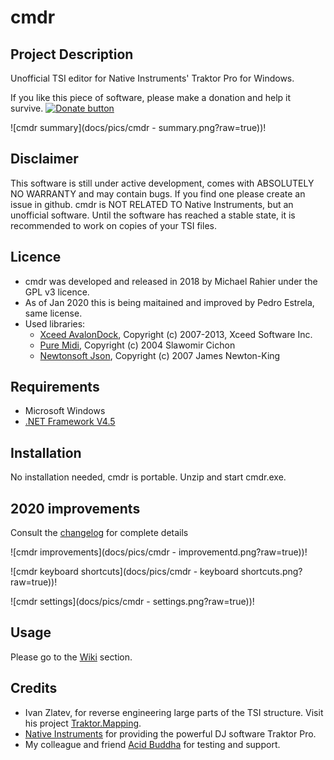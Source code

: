 # cmdr
## Project Description
Unofficial TSI editor for Native Instruments' Traktor Pro for Windows. 

If you like this piece of software, please make a donation and help it survive. 
[![Donate button](https://www.paypalobjects.com/en_US/i/btn/btn_donate_SM.gif)](https://www.paypal.com/cgi-bin/webscr?cmd=_s-xclick&hosted_button_id=9BNNTDQF4X782 "Donate")

![cmdr summary](docs/pics/cmdr - summary.png?raw=true))!

## Disclaimer
This software is still under active development, comes with ABSOLUTELY NO WARRANTY and may contain bugs. 
If you find one please create an issue in github.
cmdr is NOT RELATED TO Native Instruments, but an unofficial software.
Until the software has reached a stable state, it is recommended to work on copies of your TSI files.

## Licence
* cmdr was developed and released in 2018 by Michael Rahier under the GPL v3 licence.
* As of Jan 2020 this is being maitained and improved by Pedro Estrela, same license.
* Used libraries:
  * [Xceed AvalonDock](http://avalondock.codeplex.com), Copyright (c) 2007-2013, Xceed Software Inc. 
  * [Pure Midi](https://puremidi.codeplex.com), Copyright (c) 2004 Slawomir Cichon
  * [Newtonsoft Json](http://www.newtonsoft.com/json), Copyright (c) 2007 James Newton-King

## Requirements
* Microsoft Windows
* [.NET Framework V4.5](https://www.microsoft.com/en-US/download/details.aspx?id=30653)

## Installation
No installation needed, cmdr is portable. Unzip and start cmdr.exe.

## 2020 improvements

Consult the [changelog](docs/development/Change_Log.md) for complete details


![cmdr improvements](docs/pics/cmdr - improvementd.png?raw=true))!

![cmdr keyboard shortcuts](docs/pics/cmdr - keyboard shortcuts.png?raw=true))!

![cmdr settings](docs/pics/cmdr - settings.png?raw=true))!



## Usage
Please go to the [Wiki](https://github.com/TakTraum/cmdr/wiki) section.

## Credits
* Ivan Zlatev, for reverse engineering large parts of the TSI structure. Visit his project [Traktor.Mapping](https://github.com/ivanz/Traktor.Mapping).
* [Native Instruments](www.native-instruments.com/) for providing the powerful DJ software Traktor Pro.
* My colleague and friend [Acid Buddha](http://www.acidbuddha.com/) for testing and support. 
